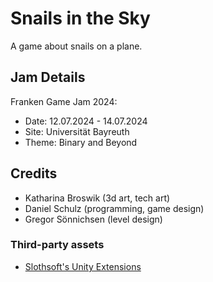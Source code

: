 # Snails in the Sky
A game about snails on a plane.

## Jam Details
Franken Game Jam 2024: 
- Date: 12.07.2024 - 14.07.2024
- Site: Universität Bayreuth
- Theme: Binary and Beyond

## Credits
- Katharina Broswik (3d art, tech art)
- Daniel Schulz (programming, game design)
- Gregor Sönnichsen (level design)

### Third-party assets
- [Slothsoft's Unity Extensions](https://github.com/Faulo/UnityExtensions)
